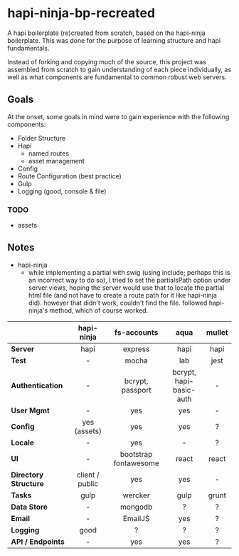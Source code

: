 # hapi-ninja-bp-recreated
A hapi boilerplate (re)created from scratch, based on the hapi-ninja boilerplate. This was done for the purpose of learning structure and hapi fundamentals.

Instead of forking and copying much of the source, this project was assembled from scratch to gain understanding of each piece individually, as well as what components are fundamental to common robust web servers.

## Goals
At the onset, some goals in mind were to gain experience with the following components:
* Folder Structure
* Hapi
    - named routes
    - asset management
* Config
* Route Configuration (best practice)
* Gulp
* Logging (good, console & file)

### TODO
* assets

## Notes
* hapi-ninja
    - while implementing a partial with swig (using include; perhaps this is an incorrect way to do so), I tried to set the partialsPath option under server.views, hoping the server would use that to locate the partial html file (and not have to create a route path for it like hapi-ninja did). however that didn't work, couldn't find the file. followed hapi-ninja's method, which of course worked.




|                     |    hapi-ninja   |      fs-accounts      |          aqua          | mullet |
|---------------------|:---------------:|:---------------------:|:----------------------:|:------:|
| **Server**              |       hapi      |        express        |          hapi          |  hapi  |
| **Test**                |        -        |         mocha         |           lab          |  jest  |
| **Authentication**      |        -        |    bcrypt,<br/>passport    | bcrypt,</br>hapi-basic-auth |    -   |
| **User Mgmt**           |        -        |          yes          |           yes          |    -   |
| **Config**              |   yes (assets)  |          yes          |           yes          |    ?   |
| **Locale**              |        -        |          yes          |            -           |    ?   |
| **UI**                  |        -        | bootstrap fontawesome |          react         |  react |
| **Directory Structure** | client / public |          yes          |           yes          |    -   |
| **Tasks**               |       gulp      |        wercker        |          gulp          |  grunt |
| **Data Store**          |        -        |        mongodb        |            ?           |    ?   |
| **Email**               |        -        |        EmailJS        |           yes          |    ?   |
| **Logging**             |       good      |           ?           |            ?           |    ?   |
| **API / Endpoints**     |        -        |          yes          |           yes          |    ?   |

